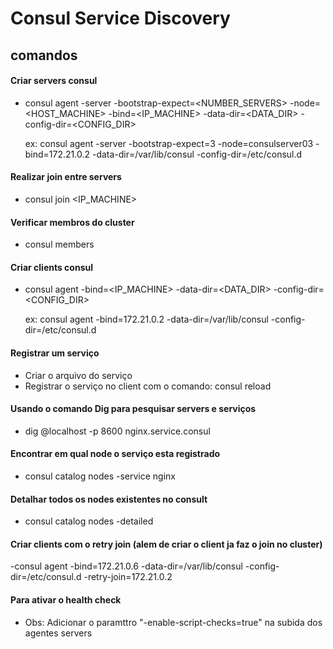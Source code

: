 # Consul Service Discovery

## comandos

#### Criar servers consul 
- consul agent -server -bootstrap-expect=<NUMBER_SERVERS> -node=<HOST_MACHINE> -bind=<IP_MACHINE> -data-dir=<DATA_DIR> -config-dir=<CONFIG_DIR>
    
    ex: consul agent -server -bootstrap-expect=3 -node=consulserver03 -bind=172.21.0.2 -data-dir=/var/lib/consul -config-dir=/etc/consul.d

#### Realizar join entre servers
- consul join <IP_MACHINE>

#### Verificar membros do cluster
- consul members

#### Criar clients consul
- consul agent -bind=<IP_MACHINE> -data-dir=<DATA_DIR> -config-dir=<CONFIG_DIR>
    
    ex: consul agent -bind=172.21.0.2 -data-dir=/var/lib/consul -config-dir=/etc/consul.d

#### Registrar um serviço
- Criar o arquivo do serviço
- Registrar o serviço no client com o comando: consul reload

#### Usando o comando Dig para pesquisar servers e serviços
- dig @localhost -p 8600 nginx.service.consul

#### Encontrar em qual node o serviço esta registrado
- consul catalog nodes -service nginx

#### Detalhar todos os nodes existentes no consult
- consul catalog nodes -detailed

#### Criar clients com o retry join (alem de criar o client ja faz o join no cluster)
-consul agent -bind=172.21.0.6 -data-dir=/var/lib/consul -config-dir=/etc/consul.d -retry-join=172.21.0.2

#### Para ativar o health check
- Obs: Adicionar o paramttro "-enable-script-checks=true" na subida dos agentes servers
